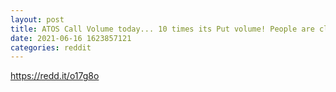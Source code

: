 ```yaml
--- 
layout: post 
title: ATOS Call Volume today... 10 times its Put volume! People are climbing aboard the ROCKET!!! 
date: 2021-06-16 1623857121 
categories: reddit 
--- 
```

https://redd.it/o17g8o